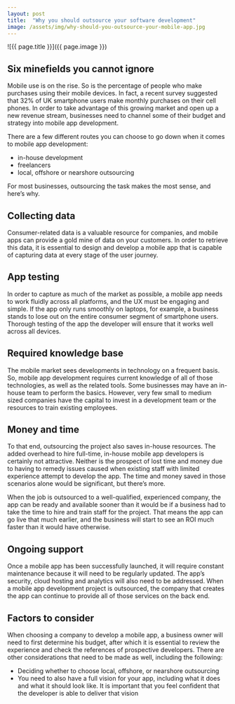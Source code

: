 ```yaml
---
layout: post
title:  "Why you should outsource your software development"
image: /assets/img/why-should-you-outsource-your-mobile-app.jpg
---
```


![{{ page.title }}]({{ page.image }})

## Six minefields you cannot ignore
Mobile use is on the rise. So is the percentage of people who make purchases using their mobile devices. In fact, a recent survey suggested that 32% of UK smartphone users make monthly purchases on their cell phones. In order to take advantage of this growing market and open up a new revenue stream, businesses need to channel some of their budget and strategy into mobile app development.

There are a few different routes you can choose to go down when it comes to mobile app development:

- in-house development
- freelancers
- local, offshore or nearshore outsourcing

For most businesses, outsourcing the task makes the most sense, and here’s why.

## Collecting data
Consumer-related data is a valuable resource for companies, and mobile apps can provide a gold mine of data on your customers. In order to retrieve this data, it is essential to design and develop a mobile app that is capable of capturing data at every stage of the user journey.


## App testing
In order to capture as much of the market as possible, a mobile app needs to work fluidly across all platforms, and the UX must be engaging and simple. If the app only runs smoothly on laptops, for example, a business stands to lose out on the entire consumer segment of smartphone users. Thorough testing of the app the developer will ensure that it works well across all devices.


## Required knowledge base
The mobile market sees developments in technology on a frequent basis. So, mobile app development requires current knowledge of all of those technologies, as well as the related tools. Some businesses may have an in-house team to perform the basics. However, very few small to medium sized companies have the capital to invest in a development team or the resources to train existing employees.

## Money and time
To that end, outsourcing the project also saves in-house resources. The added overhead to hire full-time, in-house mobile app developers is certainly not attractive. Neither is the prospect of lost time and money due to having to remedy issues caused when existing staff with limited experience attempt to develop the app. The time and money saved in those scenarios alone would be significant, but there’s more.

When the job is outsourced to a well-qualified, experienced company, the app can be ready and available sooner than it would be if a business had to take the time to hire and train staff for the project. That means the app can go live that much earlier, and the business will start to see an ROI much faster than it would have otherwise.

## Ongoing support
Once a mobile app has been successfully launched, it will require constant maintenance because it will need to be regularly updated. The app’s security, cloud hosting and analytics will also need to be addressed. When a mobile app development project is outsourced, the company that creates the app can continue to provide all of those services on the back end.

## Factors to consider

When choosing a company to develop a mobile app, a business owner will need to first determine his budget, after which it is essential to review the experience and check the references of prospective developers. There are other considerations that need to be made as well, including the following:

- Deciding whether to choose local, offshore, or nearshore outsourcing
- You need to also have a full vision for your app, including what it does and what it should look like. It is important that you feel confident that the developer is able to deliver that vision 

